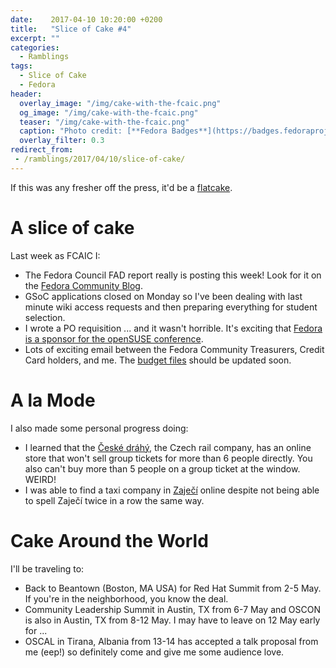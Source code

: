 ```yaml
---
date:    2017-04-10 10:20:00 +0200
title:   "Slice of Cake #4"
excerpt: ""
categories:
  - Ramblings
tags:
  - Slice of Cake
  - Fedora
header:
  overlay_image: "/img/cake-with-the-fcaic.png"
  og_image: "/img/cake-with-the-fcaic.png"
  teaser: "/img/cake-with-the-fcaic.png"
  caption: "Photo credit: [**Fedora Badges**](https://badges.fedoraproject.org/badge/its-a-cake-thing)"
  overlay_filter: 0.3
redirect_from:
 - /ramblings/2017/04/10/slice-of-cake/
---
```


If this was any fresher off the press, it'd be a [flatcake](http://starwars.wikia.com/wiki/Flatcake).

# A slice of cake

Last week as FCAIC I:

- The Fedora Council FAD report really is posting this week! Look for it on the [Fedora Community Blog](https://communityblog.fedoraproject.org/).
- GSoC applications closed on Monday so I've been dealing with last minute wiki access requests and then preparing everything for student selection.
- I wrote a PO requisition ... and it wasn't horrible.  It's exciting that [Fedora is a sponsor for the openSUSE conference](https://twitter.com/openSUSE/status/849252526524424194).
- Lots of exciting email between the Fedora Community Treasurers, Credit Card holders, and me.  The [budget files](https://pagure.io/fork/bex/fedora-budget/blob/master/f/FY18/ledger) should be updated soon.

# A la Mode

I also made some personal progress doing:

- I learned that the [České dráhý](http://www.cd.cz), the Czech rail company, has an online store that won't sell group tickets for more than 6 people directly.  You also can't buy more than 5 people on a group ticket at the window.  WEIRD!
- I was able to find a taxi company in [Zaječí](https://en.wikipedia.org/wiki/Zaje%C4%8D%C3%AD) online despite not being able to spell Zaječí twice in a row the same way.

# Cake Around the World

I'll be traveling to:

- Back to Beantown (Boston, MA USA) for Red Hat Summit from 2-5 May.  If you're in the neighborhood, you know the deal.
- Community Leadership Summit in Austin, TX from 6-7 May and OSCON is also in Austin, TX from 8-12 May. I may have to leave on 12 May early for ...
- OSCAL in Tirana, Albania from 13-14 has accepted a talk proposal from me (eep!) so definitely come and give me some audience love.
